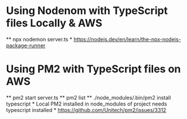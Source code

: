 # Using Nodenom with TypeScript files Locally & AWS
** npx nodemon server.ts
    * https://nodejs.dev/en/learn/the-npx-nodejs-package-runner

# Using PM2 with TypeScript files on AWS
** pm2 start server.ts
** pm2 list
** ./node_modules/.bin/pm2 install typescript
    * Local PM2 installed in node_modules of project needs typescript installed
    * https://github.com/Unitech/pm2/issues/3312

# 